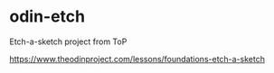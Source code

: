 # odin-etch

Etch-a-sketch project from ToP

https://www.theodinproject.com/lessons/foundations-etch-a-sketch
